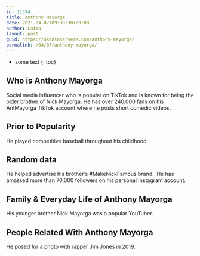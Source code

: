 ```yaml
---
id: 11394
title: Anthony Mayorga
date: 2021-04-07T09:38:30+00:00
author: Laima
layout: post
guid: https://ukdataservers.com/anthony-mayorga/
permalink: /04/07/anthony-mayorga/
---
```


* some text
{: toc}


## Who is Anthony Mayorga
                  
                  
                  
Social media influencer who is popular on TikTok and is known for being the older brother of Nick Mayorga. He has over 240,000 fans on his AntMayorga TikTok account where he posts short comedic videos. 
                  
              
            
              
            
                
                
                
## Prior to Popularity
                  
                  
                  
He played competitive baseball throughout his childhood.
                  
              
            
              
            
                
                
                
## Random data
                  
                  
                  
He helped advertise his brother&#8217;s #MakeNickFamous brand.  He has amassed more than 70,000 followers on his personal Instagram account.
                  
              
            
              
            
                
                
                
## Family & Everyday Life of Anthony Mayorga
                  
                  
                  
His younger brother Nick Mayorga was a popular YouTuber. 
                  
              
            
              
            
                
                
                
## People Related With Anthony Mayorga
                  
                  
                  
He posed for a photo with rapper Jim Jones in 2019. 
                  
              
            
              
            
                
              
            
              
              
            
            
              
            
          
          
          